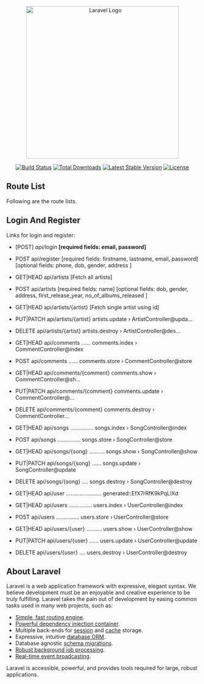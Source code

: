 <p align="center"><a href="https://laravel.com" target="_blank"><img src="https://raw.githubusercontent.com/laravel/art/master/logo-lockup/5%20SVG/2%20CMYK/1%20Full%20Color/laravel-logolockup-cmyk-red.svg" width="400" alt="Laravel Logo"></a></p>

<p align="center">
<a href="https://github.com/laravel/framework/actions"><img src="https://github.com/laravel/framework/workflows/tests/badge.svg" alt="Build Status"></a>
<a href="https://packagist.org/packages/laravel/framework"><img src="https://img.shields.io/packagist/dt/laravel/framework" alt="Total Downloads"></a>
<a href="https://packagist.org/packages/laravel/framework"><img src="https://img.shields.io/packagist/v/laravel/framework" alt="Latest Stable Version"></a>
<a href="https://packagist.org/packages/laravel/framework"><img src="https://img.shields.io/packagist/l/laravel/framework" alt="License"></a>
</p>

## Route List
Following are the route lists.

## Login And Register
Links for login and register:
- [POST]            <i>api/login</i> <b>[required fields: email, password]</b>
- POST            api/register [required fields: firstname, lastname, email, password] [optional fields: phone, dob, gender, address ]

- GET|HEAD        api/artists [Fetch all artists]
- POST            api/artists [required fields: name] [optional fields: dob, gender, address, first_release_year, no_of_albums_released ]
- GET|HEAD        api/artists/{artist} [Fetch single artist using id]
- PUT|PATCH       api/artists/{artist} artists.update › ArtistController@upda…
- DELETE          api/artists/{artist} artists.destroy › ArtistController@des…
- GET|HEAD        api/comments ...... comments.index › CommentController@index
- POST            api/comments ...... comments.store › CommentController@store
- GET|HEAD        api/comments/{comment} comments.show › CommentController@sh…
- PUT|PATCH       api/comments/{comment} comments.update › CommentController@…
- DELETE          api/comments/{comment} comments.destroy › CommentController…
- GET|HEAD        api/songs ............... songs.index › SongController@index
- POST            api/songs ............... songs.store › SongController@store
- GET|HEAD        api/songs/{song} .......... songs.show › SongController@show
- PUT|PATCH       api/songs/{song} ...... songs.update › SongController@update
- DELETE          api/songs/{song} .... songs.destroy › SongController@destroy
- GET|HEAD        api/user ....................... generated::EfX7rRfK9kPqLlXd
- GET|HEAD        api/users ............... users.index › UserController@index
- POST            api/users ............... users.store › UserController@store
- GET|HEAD        api/users/{user} .......... users.show › UserController@show
- PUT|PATCH       api/users/{user} ...... users.update › UserController@update
- DELETE          api/users/{user} .... users.destroy › UserController@destroy


## About Laravel

Laravel is a web application framework with expressive, elegant syntax. We believe development must be an enjoyable and creative experience to be truly fulfilling. Laravel takes the pain out of development by easing common tasks used in many web projects, such as:

- [Simple, fast routing engine](https://laravel.com/docs/routing).
- [Powerful dependency injection container](https://laravel.com/docs/container).
- Multiple back-ends for [session](https://laravel.com/docs/session) and [cache](https://laravel.com/docs/cache) storage.
- Expressive, intuitive [database ORM](https://laravel.com/docs/eloquent).
- Database agnostic [schema migrations](https://laravel.com/docs/migrations).
- [Robust background job processing](https://laravel.com/docs/queues).
- [Real-time event broadcasting](https://laravel.com/docs/broadcasting).

Laravel is accessible, powerful, and provides tools required for large, robust applications.

